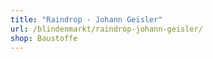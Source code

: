 ```yaml
---
title: "Raindrop - Johann Geisler"
url: /blindenmarkt/raindrop-johann-geisler/
shop: Baustoffe
---
```

